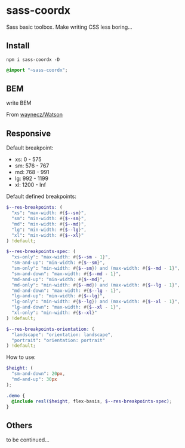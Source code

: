 # sass-coordx

Sass basic toolbox. Make writing CSS less boring...

## Install

```
npm i sass-coordx -D
```

```scss
@import "~sass-coordx";
```

## BEM

write BEM

From [waynecz/Watson](https://github.com/waynecz/Watson)

## Responsive

Default breakpoint:

- xs: 0 - 575
- sm: 576 - 767
- md: 768 - 991
- lg: 992 - 1199
- xl: 1200 - Inf

Default defined breakpoints:

```scss
$--res-breakpoints: (
  "xs": "max-width: #{$--sm}",
  "sm": "min-width: #{$--sm}",
  "md": "min-width: #{$--md}",
  "lg": "min-width: #{$--lg}",
  "xl": "min-width: #{$--xl}"
) !default;

$--res-breakpoints-spec: (
  "xs-only": "max-width: #{$--sm - 1}",
  "sm-and-up": "min-width: #{$--sm}",
  "sm-only": "min-width: #{$--sm}) and (max-width: #{$--md - 1}",
  "sm-and-down": "max-width: #{$--md - 1}",
  "md-and-up": "min-width: #{$--md}",
  "md-only": "min-width: #{$--md}) and (max-width: #{$--lg - 1}",
  "md-and-down": "max-width: #{$--lg - 1}",
  "lg-and-up": "min-width: #{$--lg}",
  "lg-only": "min-width: #{$--lg}) and (max-width: #{$--xl - 1}",
  "lg-and-down": "max-width: #{$--xl - 1}",
  "xl-only": "min-width: #{$--xl}"
) !default;

$--res-breakpoints-orientation: (
  "landscape": "orientation: landscape",
  "portrait": "orientation: portrait"
) !default;
```

How to use:

```scss
$height: (
  "sm-and-down": 20px,
  "md-and-up": 30px
);

.demo {
  @include resl($height, flex-basis, $--res-breakpoints-spec);
}
```

## Others

to be continued...
